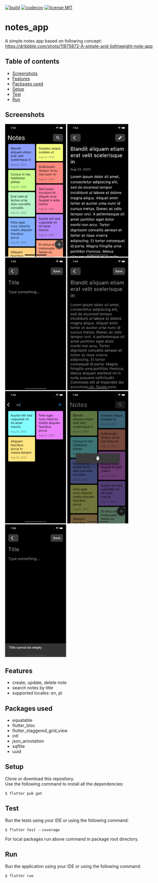 <a href="https://github.com/gzaber/notes_app/actions"><img src="https://img.shields.io/github/workflow/status/gzaber/notes_app/main" alt="build"></a>
<a href="https://codecov.io/gh/gzaber/notes_app"><img src="https://codecov.io/gh/gzaber/notes_app/branch/master/graph/badge.svg" alt="codecov"></a>
<a href="https://opensource.org/licenses/MIT"><img src="https://img.shields.io/github/license/gzaber/notes_app" alt="license MIT"></a>

# notes_app

A simple notes app based on following concept:  
https://dribbble.com/shots/11875872-A-simple-and-lightweight-note-app

## Table of contents

- [Screenshots](#screenshots)
- [Features](#features)
- [Packages used](#packages-used)
- [Setup](#setup)
- [Test](#test)
- [Run](#run)

## Screenshots

[<img alt="Notes overview page" width="200px" src=".screenshots/notes_overview.png" />](.screenshots/notes_overview.png)
[<img alt="Note page" width="200px" src=".screenshots/note.png" />](.screenshots/note.png)
[<img alt="Create note" width="200px" src=".screenshots/manage_note_create.png" />](.screenshots/manage_note_create.png)
[<img alt="Update note" width="200px" src=".screenshots/manage_note_update.png" />](.screenshots/manage_note_update.png)
[<img alt="Search note" width="200px" src=".screenshots/search.png" />](.screenshots/search.png)
[<img alt="Delete note" width="200px" src=".screenshots/delete.png" />](.screenshots/delete.png)
[<img alt="Empty title error" width="200px" src=".screenshots/manage_note_error.png" />](.screenshots/manage_note_error.png)

## Features

- create, update, delete note
- search notes by title
- supported locales: en, pl

## Packages used

- equatable
- flutter_bloc
- flutter_staggered_grid_view
- intl
- json_annotation
- sqflite
- uuid

## Setup

Clone or download this repository.  
Use the following command to install all the dependencies:

```
$ flutter pub get
```

## Test

Run the tests using your IDE or using the following command:

```
$ flutter test --coverage
```

For local packages run above command in package root directory.

## Run

Run the application using your IDE or using the following command:

```
$ flutter run
```

